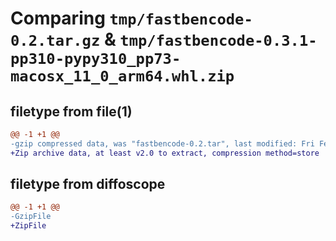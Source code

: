 # Comparing `tmp/fastbencode-0.2.tar.gz` & `tmp/fastbencode-0.3.1-pp310-pypy310_pp73-macosx_11_0_arm64.whl.zip`

## filetype from file(1)

```diff
@@ -1 +1 @@
-gzip compressed data, was "fastbencode-0.2.tar", last modified: Fri Feb 10 17:49:53 2023, max compression
+Zip archive data, at least v2.0 to extract, compression method=store
```

## filetype from diffoscope

```diff
@@ -1 +1 @@
-GzipFile
+ZipFile
```

